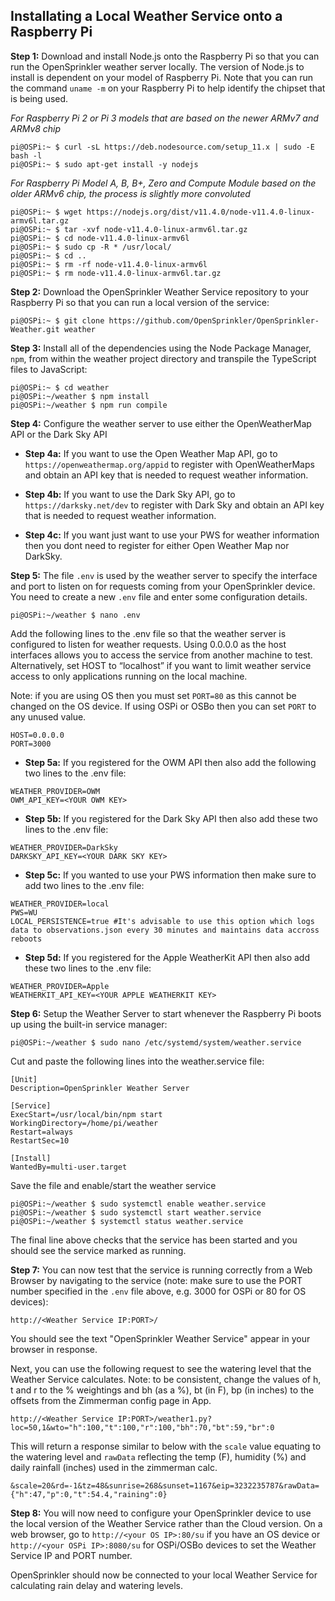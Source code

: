 ## Installating a Local Weather Service onto a Raspberry Pi

**Step 1:** Download and install Node.js onto the Raspberry Pi so that you can run the OpenSprinkler weather server locally. The version of Node.js to install is dependent on your model of Raspberry Pi. Note that you can run the command ```uname -m``` on your Raspberry Pi to help identify the chipset that is being used.

*For Raspberry Pi 2 or Pi 3 models that are based on the newer ARMv7 and ARMv8 chip*
```
pi@OSPi:~ $ curl -sL https://deb.nodesource.com/setup_11.x | sudo -E bash -l
pi@OSPi:~ $ sudo apt-get install -y nodejs
```

*For Raspberry Pi Model A, B, B+, Zero and Compute Module based on the older ARMv6 chip, the process is slightly more convoluted*
```
pi@OSPi:~ $ wget https://nodejs.org/dist/v11.4.0/node-v11.4.0-linux-armv6l.tar.gz
pi@OSPi:~ $ tar -xvf node-v11.4.0-linux-armv6l.tar.gz
pi@OSPi:~ $ cd node-v11.4.0-linux-armv6l
pi@OSPi:~ $ sudo cp -R * /usr/local/
pi@OSPi:~ $ cd ..
pi@OSPi:~ $ rm -rf node-v11.4.0-linux-armv6l
pi@OSPi:~ $ rm node-v11.4.0-linux-armv6l.tar.gz

```

**Step 2:** Download the OpenSprinkler Weather Service repository to your Raspberry Pi so that you can run a local version of the service:

```
pi@OSPi:~ $ git clone https://github.com/OpenSprinkler/OpenSprinkler-Weather.git weather
```

**Step 3:** Install all of the dependencies using the Node Package Manager, `npm`, from within the weather project directory and transpile the TypeScript files to JavaScript:
```
pi@OSPi:~ $ cd weather
pi@OSPi:~/weather $ npm install
pi@OSPi:~/weather $ npm run compile
```
**Step 4:** Configure the weather server to use either the OpenWeatherMap API or the Dark Sky API

* **Step 4a:** If you want to use the Open Weather Map API, go to `https://openweathermap.org/appid` to register with OpenWeatherMaps and obtain an API key that is needed to request weather information.

* **Step 4b:** If you want to use the Dark Sky API, go to `https://darksky.net/dev` to register with Dark Sky and obtain an API key that is needed to request weather information.

* **Step 4c:** If you want just want to use your PWS for weather information then you dont need to register for either Open Weather Map nor DarkSky.

**Step 5:** The file `.env` is used by the weather server to specify the interface and port to listen on for requests coming from your OpenSprinkler device. You need to create a new `.env` file and enter some configuration details.
```
pi@OSPi:~/weather $ nano .env
```

Add the following lines to the .env file so that the weather server is configured to listen for weather requests. Using 0.0.0.0 as the host interfaces allows you to access the service from another machine to test. Alternatively, set HOST to “localhost” if you want to limit weather service access to only applications running on the local machine.

Note: if you are using OS then you must set `PORT=80` as this cannot be changed on the OS device. If using OSPi or OSBo then you can set `PORT` to any unused value.

```
HOST=0.0.0.0
PORT=3000
```

* **Step 5a:** If you registered for the OWM API then also add the following two lines to the .env file:
```
WEATHER_PROVIDER=OWM
OWM_API_KEY=<YOUR OWM KEY>
```

* **Step 5b:** If you registered for the Dark Sky API then also add these two lines to the .env file:
```
WEATHER_PROVIDER=DarkSky
DARKSKY_API_KEY=<YOUR DARK SKY KEY>
```

* **Step 5c:** If you wanted to use your PWS information then make sure to add two lines to the .env file:
```
WEATHER_PROVIDER=local
PWS=WU
LOCAL_PERSISTENCE=true #It's advisable to use this option which logs data to observations.json every 30 minutes and maintains data accross reboots
```

* **Step 5d:** If you registered for the Apple WeatherKit API then also add these two lines to the .env file:
```
WEATHER_PROVIDER=Apple
WEATHERKIT_API_KEY=<YOUR APPLE WEATHERKIT KEY>
```

**Step 6:** Setup the Weather Server to start whenever the Raspberry Pi boots up using the built-in service manager:

```
pi@OSPi:~/weather $ sudo nano /etc/systemd/system/weather.service
```

Cut and paste the following lines into the weather.service file:

```
[Unit]
Description=OpenSprinkler Weather Server

[Service]
ExecStart=/usr/local/bin/npm start
WorkingDirectory=/home/pi/weather
Restart=always
RestartSec=10

[Install]
WantedBy=multi-user.target
```
Save the file and enable/start the weather service

```
pi@OSPi:~/weather $ sudo systemctl enable weather.service
pi@OSPi:~/weather $ sudo systemctl start weather.service
pi@OSPi:~/weather $ systemctl status weather.service
```

The final line above checks that the service has been started and you should see the service marked as running.

**Step 7:** You can now test that the service is running correctly from a Web Browser by navigating to the service (note: make sure to use the PORT number specified in the `.env` file above, e.g. 3000 for OSPi or 80 for OS devices):

```
http://<Weather Service IP:PORT>/
```
You should see the text "OpenSprinkler Weather Service" appear in your browser in response.

Next, you can use the following request to see the watering level that the Weather Service calculates. Note: to be consistent, change the values of h, t and r to the % weightings and bh (as a %), bt (in F), bp (in inches) to the offsets from the Zimmerman config page in App.

```
http://<Weather Service IP:PORT>/weather1.py?loc=50,1&wto="h":100,"t":100,"r":100,"bh":70,"bt":59,"br":0
```

This will return a response similar to below with the `scale` value equating to the watering level and `rawData` reflecting the temp (F), humidity (%) and daily rainfall (inches) used in the zimmerman calc.
```
&scale=20&rd=-1&tz=48&sunrise=268&sunset=1167&eip=3232235787&rawData={"h":47,"p":0,"t":54.4,"raining":0}
```

**Step 8:** You will now need to configure your OpenSprinkler device to use the local version of the Weather Service rather than the Cloud version. On a web browser, go to `http://<your OS IP>:80/su` if you have an OS device or `http://<your OSPi IP>:8080/su` for OSPi/OSBo devices to set the Weather Service IP and PORT number.

OpenSprinkler should now be connected to your local Weather Service for calculating rain delay and watering levels.

